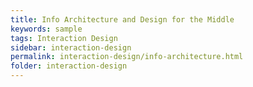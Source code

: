 ```yaml
---
title: Info Architecture and Design for the Middle
keywords: sample
tags: Interaction Design
sidebar: interaction-design
permalink: interaction-design/info-architecture.html
folder: interaction-design
---
```

